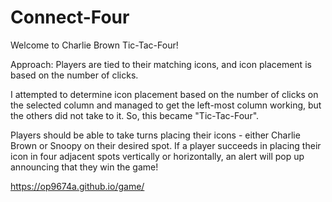 # Connect-Four
Welcome to Charlie Brown Tic-Tac-Four!

Approach: Players are tied to their matching icons, and icon placement is based on the number of clicks. 

I attempted to determine icon placement based on the number of clicks on the selected column and managed to get the left-most column working, but the others did not take to it. So, this became "Tic-Tac-Four". 

Players should be able to take turns placing their icons - either Charlie Brown or Snoopy on their desired spot. 
If a player succeeds in placing their icon in four adjacent spots vertically or horizontally, an alert will pop up announcing that they win the game!

https://op9674a.github.io/game/
